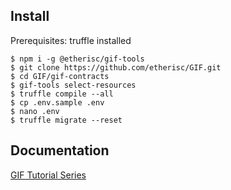 ## Install

Prerequisites: truffle installed

```
$ npm i -g @etherisc/gif-tools
$ git clone https://github.com/etherisc/GIF.git
$ cd GIF/gif-contracts
$ gif-tools select-resources
$ truffle compile --all
$ cp .env.sample .env
$ nano .env
$ truffle migrate --reset
```

## Documentation

[GIF Tutorial Series](https://blog.etherisc.com/etherisc-tutorial-series-part-one-understanding-decentralized-insurance-and-the-etherisc-generic-d8be9ede930)
